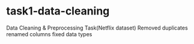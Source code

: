 # task1-data-cleaning
Data Cleaning &amp; Preprocessing Task(Netflix dataset)
Removed duplicates
renamed columns
fixed data types

